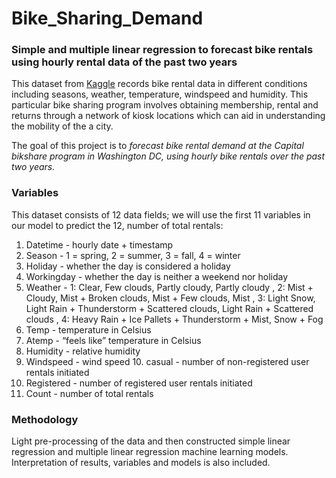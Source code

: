 # Bike_Sharing_Demand
### Simple and multiple linear regression to forecast bike rentals using hourly rental data of the past two years 

This dataset from [Kaggle](https://www.kaggle.com/c/bike-sharing-demand/data) records bike rental data in different conditions including seasons, weather, temperature, windspeed and humidity. This particular bike sharing program involves obtaining membership, rental and returns through a network of kiosk locations which can aid in understanding the mobility of the a city.

The goal of this project is to _forecast bike rental demand at the Capital bikshare program in Washington DC, using hourly bike rentals over the past two years._

### Variables
This dataset consists of 12 data fields; we will use the first 11 variables in our model to predict the 12, number of total rentals: 
1. Datetime - hourly date + timestamp
2. Season - 1 = spring, 2 = summer, 3 = fall, 4 = winter
3. Holiday - whether the day is considered a holiday
4. Workingday - whether the day is neither a weekend nor holiday
5. Weather - 1: Clear, Few clouds, Partly cloudy, Partly cloudy , 2: Mist + Cloudy, Mist + Broken clouds, Mist + Few clouds, Mist , 3: Light Snow, Light Rain + Thunderstorm + Scattered clouds, Light Rain + Scattered clouds , 4: Heavy Rain + Ice Pallets + Thunderstorm + Mist, Snow + Fog
6. Temp - temperature in Celsius
7. Atemp - “feels like” temperature in Celsius
8. Humidity - relative humidity
9. Windspeed - wind speed 10. casual - number of non-registered user rentals initiated
11. Registered - number of registered user rentals initiated
12. Count - number of total rentals

### Methodology 
Light pre-processing of the data and then constructed simple linear regression and multiple linear regression machine learning models. Interpretation of results, variables and models is also included. 

